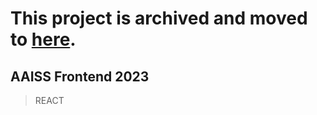 # This project is archived and moved to [here](https://github.com/AAISS/AAISS-2023/tree/master/frontend).

## AAISS Frontend 2023
>REACT
